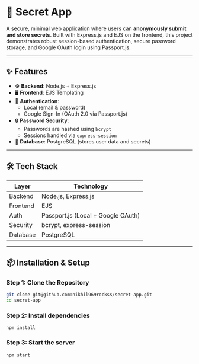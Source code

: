 # 🔐 Secret App

A secure, minimal web application where users can **anonymously submit and store secrets**. Built with Express.js and EJS on the frontend, this project demonstrates robust session-based authentication, secure password storage, and Google OAuth login using Passport.js.

---

## ✨ Features

- ⚙️ **Backend**: Node.js + Express.js
- 🖥️ **Frontend**: EJS Templating
- 🔐 **Authentication**:
  - Local (email & password)
  - Google Sign-In (OAuth 2.0 via Passport.js)
- 🔒 **Password Security**:
  - Passwords are hashed using `bcrypt`
  - Sessions handled via `express-session`
- 🧠 **Database**: PostgreSQL (stores user data and secrets)

---

## 🛠 Tech Stack

| Layer        | Technology                          |
|--------------|--------------------------------------|
| Backend      | Node.js, Express.js                 |
| Frontend     | EJS                                 |
| Auth         | Passport.js (Local + Google OAuth) |
| Security     | bcrypt, express-session             |
| Database     | PostgreSQL                          |


---

## 📦 Installation & Setup

### Step 1: Clone the Repository

```bash
git clone git@github.com:nikhil969rockss/secret-app.git
cd secret-app
```
### Step 2: Install dependencies

```
npm install
```

### Step 3: Start the server

```
npm start
```




